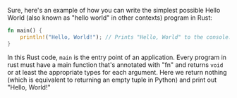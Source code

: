 Sure, here's an example of how you can write the simplest possible Hello World (also known as "hello world" in other contexts) program in Rust:

```rust
fn main() {
    println!("Hello, World!"); // Prints "Hello, World" to the console. The string in parentheses is called an argument and it's a text we want our program print out with hello world before it
}
``` 
In this Rust code, `main` is the entry point of an application. Every program in rust must have a main function that's annotated with "fn" and returns `void` or at least the appropriate types for each argument. Here we return nothing (which is equivalent to returning an empty tuple in Python) and print out "Hello, World!"

